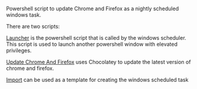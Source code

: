 Powershell script to update Chrome and Firefox as a nightly scheduled windows task.

There are two scripts:

[Launcher](UpdateChromeAndFirefoxLauncher.ps1) is the powershell script that is called by the windows scheduler.  This script is used to launch another powershell window with elevated privileges.

[Update Chrome And Firefox](UpdateChromeAndFirefox.ps1) uses Chocolatey to update the latest version of chrome and firefox.

[Import](WindowsTaskSchedulerForImport.xml) can be used as a template for creating the windows scheduled task
